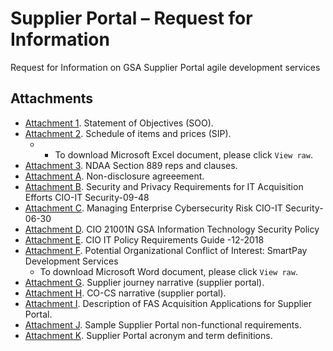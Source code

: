 # Supplier Portal – Request for Information
Request for Information on GSA Supplier Portal agile development services

## Attachments
- [Attachment 1](X). Statement of Objectives (SOO). 
- [Attachment 2](https://github.com/GSA/supplier-portal-rfi/blob/main/Attach%202%20-%20Supplier%20Portal%20SIP.xlsx). Schedule of items and prices (SIP).
  - - To download Microsoft Excel document, please click `View raw`. 
- [Attachment 3](https://github.com/GSA/supplier-portal-rfi/blob/main/Attch%203-%20NDAA%20Section%20889%20Reps%20%26%20Clauses.pdf). NDAA Section 889 reps and clauses. 
- [Attachment A](X). Non-disclosure agreeement. 
- [Attachment B](https://github.com/GSA/supplier-portal-rfi/blob/main/Attachment%20A_Security%20and%20Privacy%20Requirements%20for%20IT%20Acquisition%20Efforts%20CIO-IT%20Security-09-48.pdf). Security and Privacy Requirements for IT Acquisition Efforts CIO-IT Security-09-48
- [Attachment C](https://github.com/GSA/supplier-portal-rfi/blob/main/Attachment%20B_Managing%20Enterprise%20Cybersecurity%20Risk%20CIO-IT%20Security-06-30.pdf). Managing Enterprise Cybersecurity Risk CIO-IT Security-06-30
- [Attachment D](https://github.com/GSA/supplier-portal-rfi/blob/main/Attachment%20C_CIO_21001N_GSA_Information_Technology_Security_Policy.pdf). CIO 21001N GSA Information Technology Security Policy
- [Attachment E](https://github.com/GSA/supplier-portal-rfi/blob/main/Attachment%20D%20-%20CIO-12-2018%20Revision%202%20Final_%20IT%20Policy%20Requirements%20Guide.pdf). CIO IT Policy Requirements Guide -12-2018
- [Attachment F](https://github.com/GSA/supplier-portal-rfi/blob/main/Attachment%20E_%20Conflict%20of%20Interest.docx). Potential Organizational Conflict of Interest: SmartPay Development Services
  - To download Microsoft Word document, please click `View raw`. 
- [Attachment G](X). Supplier journey narrative (supplier portal).
- [Attachment H](X). CO-CS narrative (supplier portal).
- [Attachment I](X). Description of FAS Acquisition Applications for Supplier Portal.
- [Attachment J](X). Sample Supplier Portal non-functional requirements.
- [Attachment K](X). Supplier Portal acronym and term definitions.
